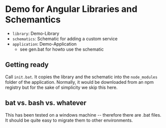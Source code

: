 # Demo for Angular Libraries and Schemantics

- ``library``: Demo-Library
- ``schematics``: Schematic for adding a custom service
- ``application``: Demo-Application
  - see gen.bat for howto use the schematic

## Getting ready

Call ``init.bat``. It copies the library and the schematic into the ``node_modules`` folder of the application. Normally, it would be downloaded from an npm registry but for the sake of simplicity we skip this here.

## bat vs. bash vs. whatever

This has been tested on a windows machine -- therefore there are .bat files. It should be quite easy to migrate them to other environments.